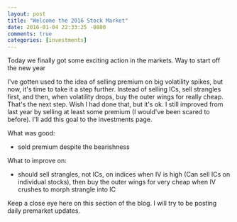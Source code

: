 ```yaml
---
layout: post
title: "Welcome the 2016 Stock Market"
date: 2016-01-04 22:33:25 -0800
comments: true
categories: [investments]
---
```


Today we finally got some exciting action in the markets. Way to start off the new year

I've gotten used to the idea of selling premium on big volatility spikes, but now, it's time to take it a step further. Instead of selling ICs, sell strangles first, and then, when volatility drops, buy the outer wings for really cheap. That's the next step. Wish I had done that, but it's ok. I still improved from last year by selling at least some premium (I would've been scared to before). I'll add this goal to the investments page. 

What was good: 

- sold premium despite the bearishness

What to improve on:

- should sell strangles, not ICs, on indices when IV is high (Can sell ICs on individual stocks), then buy the outer wings for very cheap when IV crushes to morph strangle into IC

Keep a close eye here on this section of the blog. I will try to be posting daily premarket updates.